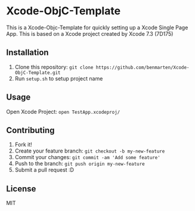 # Xcode-ObjC-Template

This is a Xcode-Objc-Template for quickly setting up a Xcode Single Page App.
This is based on a Xcode project created by Xcode 7.3 (7D175)

## Installation

1. Clone this repository: `git clone https://github.com/benmarten/Xcode-ObjC-Template.git`
2. Run `setup.sh` to setup project name

## Usage

Open Xcode Project: `open TestApp.xcodeproj/`

## Contributing

1. Fork it!
2. Create your feature branch: `git checkout -b my-new-feature`
3. Commit your changes: `git commit -am 'Add some feature'`
4. Push to the branch: `git push origin my-new-feature`
5. Submit a pull request :D

## License

MIT
